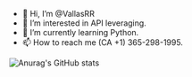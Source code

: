 - 👋 Hi, I’m @VallasRR
- 👀 I’m interested in API leveraging.
- 🌱 I’m currently learning Python.
- 📫 How to reach me (CA +1) 365-298-1995.

![Anurag's GitHub stats](https://github-readme-stats.vercel.app/api?username=VallasRR&show_icons=true&theme=github_dark&hide=contribs,prs,stars)
